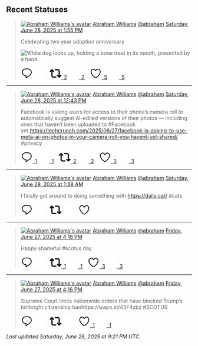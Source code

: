 ## Recent Statuses

> <a href="https://indieweb.social/@abraham"><img alt="Abraham Williams's avatar" src="https://cdn.masto.host/indiewebsocial/accounts/avatars/109/292/540/382/343/163/original/d00f2e03ce9c85b1.jpg" height="24" width="24" ></a> [Abraham Williams](https://indieweb.social/@abraham) [@abraham](https://indieweb.social/@abraham) [Saturday, June 28, 2025 at 1:55 PM](https://indieweb.social/@abraham/114761331177551070)
>
> Celebrating two year adoption anniversary
>
> ![White dog looks up, holding a bone treat in its mouth, presented by a hand.](https://cdn.masto.host/indiewebsocial/media_attachments/files/114/761/330/179/792/952/original/f6ea184e8925371a.jpg)
>
> [![Reply](./images/reply_light.svg#gh-light-mode-only "Reply")](https://indieweb.social/@abraham/114761331177551070#gh-light-mode-only)[![Reply](./images/reply.svg#gh-dark-mode-only "Reply")](https://indieweb.social/@abraham/114761331177551070#gh-dark-mode-only)&emsp;[![Boost](./images/retweet_light.svg#gh-light-mode-only "Boost")&ensp;2](https://indieweb.social/@abraham/114761331177551070#gh-light-mode-only)[![Boost](./images/retweet.svg#gh-dark-mode-only "Boost")&ensp;2](https://indieweb.social/@abraham/114761331177551070#gh-dark-mode-only)&emsp;[![Favorite](./images/like_light.svg#gh-light-mode-only "Favorite")&ensp;5](https://indieweb.social/@abraham/114761331177551070#gh-light-mode-only)[![Favorite](./images/like.svg#gh-dark-mode-only "Favorite")&ensp;5](https://indieweb.social/@abraham/114761331177551070#gh-dark-mode-only)


---

> <a href="https://indieweb.social/@abraham"><img alt="Abraham Williams's avatar" src="https://cdn.masto.host/indiewebsocial/accounts/avatars/109/292/540/382/343/163/original/d00f2e03ce9c85b1.jpg" height="24" width="24" ></a> [Abraham Williams](https://indieweb.social/@abraham) [@abraham](https://indieweb.social/@abraham) [Saturday, June 28, 2025 at 12:43 PM](https://indieweb.social/@abraham/114761047246960509)
>
> Facebook is asking users for access to their phone’s camera roll to automatically suggest AI-edited versions of their photos — including ones that haven’t been uploaded to #Facebook yet.https://techcrunch.com/2025/06/27/facebook-is-asking-to-use-meta-ai-on-photos-in-your-camera-roll-you-havent-yet-shared/ #privacy
>
> [![Reply](./images/reply_light.svg#gh-light-mode-only "Reply")&ensp;1](https://indieweb.social/@abraham/114761047246960509#gh-light-mode-only)[![Reply](./images/reply.svg#gh-dark-mode-only "Reply")&ensp;1](https://indieweb.social/@abraham/114761047246960509#gh-dark-mode-only)&emsp;[![Boost](./images/retweet_light.svg#gh-light-mode-only "Boost")&ensp;2](https://indieweb.social/@abraham/114761047246960509#gh-light-mode-only)[![Boost](./images/retweet.svg#gh-dark-mode-only "Boost")&ensp;2](https://indieweb.social/@abraham/114761047246960509#gh-dark-mode-only)&emsp;[![Favorite](./images/like_light.svg#gh-light-mode-only "Favorite")&ensp;3](https://indieweb.social/@abraham/114761047246960509#gh-light-mode-only)[![Favorite](./images/like.svg#gh-dark-mode-only "Favorite")&ensp;3](https://indieweb.social/@abraham/114761047246960509#gh-dark-mode-only)


---

> <a href="https://indieweb.social/@abraham"><img alt="Abraham Williams's avatar" src="https://cdn.masto.host/indiewebsocial/accounts/avatars/109/292/540/382/343/163/original/d00f2e03ce9c85b1.jpg" height="24" width="24" ></a> [Abraham Williams](https://indieweb.social/@abraham) [@abraham](https://indieweb.social/@abraham) [Saturday, June 28, 2025 at 1:38 AM](https://indieweb.social/@abraham/114758432930982786)
>
> I finally got around to doing something with https://daily.cat/ #cats
>
> [![Reply](./images/reply_light.svg#gh-light-mode-only "Reply")](https://indieweb.social/@abraham/114758432930982786#gh-light-mode-only)[![Reply](./images/reply.svg#gh-dark-mode-only "Reply")](https://indieweb.social/@abraham/114758432930982786#gh-dark-mode-only)&emsp;[![Boost](./images/retweet_light.svg#gh-light-mode-only "Boost")](https://indieweb.social/@abraham/114758432930982786#gh-light-mode-only)[![Boost](./images/retweet.svg#gh-dark-mode-only "Boost")](https://indieweb.social/@abraham/114758432930982786#gh-dark-mode-only)&emsp;[![Favorite](./images/like_light.svg#gh-light-mode-only "Favorite")](https://indieweb.social/@abraham/114758432930982786#gh-light-mode-only)[![Favorite](./images/like.svg#gh-dark-mode-only "Favorite")](https://indieweb.social/@abraham/114758432930982786#gh-dark-mode-only)


---

> <a href="https://indieweb.social/@abraham"><img alt="Abraham Williams's avatar" src="https://cdn.masto.host/indiewebsocial/accounts/avatars/109/292/540/382/343/163/original/d00f2e03ce9c85b1.jpg" height="24" width="24" ></a> [Abraham Williams](https://indieweb.social/@abraham) [@abraham](https://indieweb.social/@abraham) [Friday, June 27, 2025 at 4:18 PM](https://indieweb.social/@abraham/114756231084723459)
>
> Happy shameful #scotus day
>
> [![Reply](./images/reply_light.svg#gh-light-mode-only "Reply")](https://indieweb.social/@abraham/114756231084723459#gh-light-mode-only)[![Reply](./images/reply.svg#gh-dark-mode-only "Reply")](https://indieweb.social/@abraham/114756231084723459#gh-dark-mode-only)&emsp;[![Boost](./images/retweet_light.svg#gh-light-mode-only "Boost")&ensp;1](https://indieweb.social/@abraham/114756231084723459#gh-light-mode-only)[![Boost](./images/retweet.svg#gh-dark-mode-only "Boost")&ensp;1](https://indieweb.social/@abraham/114756231084723459#gh-dark-mode-only)&emsp;[![Favorite](./images/like_light.svg#gh-light-mode-only "Favorite")&ensp;3](https://indieweb.social/@abraham/114756231084723459#gh-light-mode-only)[![Favorite](./images/like.svg#gh-dark-mode-only "Favorite")&ensp;3](https://indieweb.social/@abraham/114756231084723459#gh-dark-mode-only)


---

> <a href="https://indieweb.social/@abraham"><img alt="Abraham Williams's avatar" src="https://cdn.masto.host/indiewebsocial/accounts/avatars/109/292/540/382/343/163/original/d00f2e03ce9c85b1.jpg" height="24" width="24" ></a> [Abraham Williams](https://indieweb.social/@abraham) [@abraham](https://indieweb.social/@abraham) [Friday, June 27, 2025 at 4:16 PM](https://indieweb.social/@abraham/114756221851067971)
>
> Supreme Court limits nationwide orders that have blocked Trump’s birthright citizenship banhttps://wapo.st/45F4zbz #SCOTUS
>
> [![Reply](./images/reply_light.svg#gh-light-mode-only "Reply")](https://indieweb.social/@abraham/114756221851067971#gh-light-mode-only)[![Reply](./images/reply.svg#gh-dark-mode-only "Reply")](https://indieweb.social/@abraham/114756221851067971#gh-dark-mode-only)&emsp;[![Boost](./images/retweet_light.svg#gh-light-mode-only "Boost")](https://indieweb.social/@abraham/114756221851067971#gh-light-mode-only)[![Boost](./images/retweet.svg#gh-dark-mode-only "Boost")](https://indieweb.social/@abraham/114756221851067971#gh-dark-mode-only)&emsp;[![Favorite](./images/like_light.svg#gh-light-mode-only "Favorite")&ensp;1](https://indieweb.social/@abraham/114756221851067971#gh-light-mode-only)[![Favorite](./images/like.svg#gh-dark-mode-only "Favorite")&ensp;1](https://indieweb.social/@abraham/114756221851067971#gh-dark-mode-only)


_Last updated Saturday, June 28, 2025 at 9:21 PM UTC._
